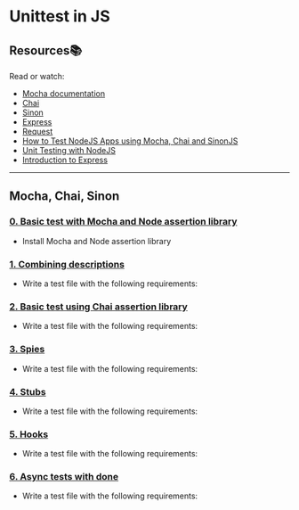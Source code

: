 # Unittest in JS

## Resources:books:
Read or watch:
* [Mocha documentation](https://intranet.hbtn.io/rltoken/4Q4X0Q8QX6X3X2Q2Q4Q4jw)
* [Chai](https://intranet.hbtn.io/rltoken/4Q4X0Q8QX6X3X2Q2Q4Q4jw)
* [Sinon](https://intranet.hbtn.io/rltoken/4Q4X0Q8QX6X3X2Q2Q4Q4jw)
* [Express](https://intranet.hbtn.io/rltoken/4Q4X0Q8QX6X3X2Q2Q4Q4jw)
* [Request](https://intranet.hbtn.io/rltoken/4Q4X0Q8QX6X3X2Q2Q4Q4jw)
* [How to Test NodeJS Apps using Mocha, Chai and SinonJS](https://intranet.hbtn.io/rltoken/4Q4X0Q8QX6X3X2Q2Q4Q4jw)
* [Unit Testing with NodeJS](https://intranet.hbtn.io/rltoken/4Q4X0Q8QX6X3X2Q2Q4Q4jw)
* [Introduction to Express](https://intranet.hbtn.io/rltoken/4Q4X0Q8QX6X3X2Q2Q4Q4jw)

---
## Mocha, Chai, Sinon

### [0. Basic test with Mocha and Node assertion library](./package.json)
* Install Mocha and Node assertion library

### [1. Combining descriptions](./1-calcul_chai.js)
* Write a test file with the following requirements:

### [2. Basic test using Chai assertion library](./2-calcul_chai.js)

* Write a test file with the following requirements:

### [3. Spies](./3-calcul_chai.js)

* Write a test file with the following requirements:

### [4. Stubs](./4-payment.js)

* Write a test file with the following requirements:

### [5. Hooks](./5-payment.js)

* Write a test file with the following requirements:

### [6. Async tests with done](./6-payment_token.js)

* Write a test file with the following requirements: